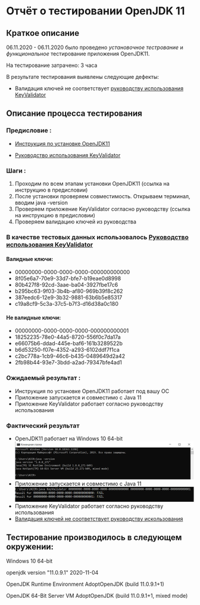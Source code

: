 # Отчёт о тестировании OpenJDK 11 
## Краткое описание
06.11.2020 - 06.11.2020 было проведено *установочное тестрование*  и *функциональное* тестирование приложения OpenJDK11.

На тестирование затрачено: 3 часа

В результате тестирования выявлены следующие дефекты: 

* Валидация ключей не соответствует [руководству использования KeyValidator ](https://github.com/netology-code/javaqa-homeworks/blob/master/intro/user-manual.md)


## Описание процесса тестирования

### Предисловие : 

* [Инструкция по установке OpenJDK11](https://github.com/netology-code/javaqa-homeworks/blob/master/intro/openjdk11-manual.md)

* [Руководство использования KeyValidator ](https://github.com/netology-code/javaqa-homeworks/blob/master/intro/user-manual.md)

### Шаги : 
1. Проходим по всем этапам установки OpenJDK11 (ссылка на инструкцию в предисловии)
1. После установки проверяем совместимость. Открываем терминал, вводим java -version 
1. Проверяем приложение KeyValidator согласно руководству (ссылка на инструкцию в предисловии)
1. Проверяем валидацию ключей из руководства

### В качестве тестовых данных использовалось  [Руководство использования KeyValidator ](https://github.com/netology-code/javaqa-homeworks/blob/master/intro/user-manual.md)

#### Валидные ключи:
* 00000000-0000-0000-0000-000000000000 
* 8f05e6a7-70e9-33d7-bfe7-b19eae0d8998 
* 80b427f8-92cd-3aae-ba04-3927fbe17c6 
* b295bc63-9f03-3b4b-af80-969b39f8c262 
* 387eedc6-12e9-3b32-9881-63b6b5e85317 
* c19a8cf9-5c3a-37c5-b7f3-d16d38a0c180 
#### Не валидные ключи:
* 00000000-0000-0000-0000-000000000001 
* 18252235-78e0-44a5-8720-556f0c7da17a 
* e66075b6-ddad-445e-baf6-161b3289522b 
* b6d53250-f07e-4352-a293-6102ddf7f1ca 
* c2bc778a-1cb9-46c6-b435-0489649d2a42 
* 2fb98b44-93e7-3bdd-a2ad-79347bfe4ad1 


### Ожидаемый результат :
* Инструкция по установке OpenJDK11 работает под вашу ОС
* Приложение запускается и совместимо с Java 11
* Приложение KeyValidator работает согласно руководству использования

### Фактический результат
* OpenJDK11 работает на Windows 10 64-bit
![Image alt](https://github.com/Cook1eM/screenshots/raw/main/win-step6.png)
* Приложение запускается и совместимо с Java 11
![Image alt](https://github.com/Cook1eM/screenshots/raw/main/win-step7.png)
* Приложение KeyValidator работает согласно руководству использования
* [Валидация ключей не соответствует руководству искользования](https://github.com/Cook1eM/-OpenJDK-11/issues/2)



## Тестирование производилось в следующем окружении:

Windows 10 64-bit

openjdk version "11.0.9.1" 2020-11-04

OpenJDK Runtime Environment AdoptOpenJDK (build 11.0.9.1+1)

OpenJDK 64-Bit Server VM AdoptOpenJDK (build 11.0.9.1+1, mixed mode)
